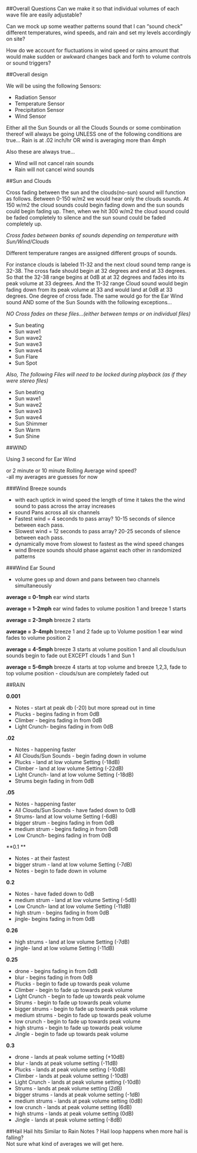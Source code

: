 ##Overall Questions
Can we make it so that individual volumes of each wave file are easily adjustable?

Can we mock up some weather patterns sound that I can “sound check” different temperatures, wind speeds, and rain and set my levels accordingly on site?

How do we account for fluctuations in wind speed or rains amount that would make sudden or awkward changes back and forth to volume controls or sound triggers?


##Overall design

We will be using the following Sensors:
* Radiation Sensor
* Temperature Sensor
* Precipitation Sensor
* Wind Sensor

Either all the Sun Sounds or all the  Clouds Sounds or some combination thereof will always be going UNLESS one of the following conditions are true…
Rain is at .02 inch/hr OR wind is averaging more than 4mph

Also these are always true…
* Wind will not cancel rain sounds
* Rain will not cancel wind sounds


##Sun and Clouds

Cross fading between the sun and the clouds(no-sun) sound will function as follows. Between 0-150 w/m2 we would hear only the clouds sounds. At 150 w/m2 the cloud sounds could begin fading down and the sun sounds could begin fading up.  Then, when we hit 300 w/m2 the cloud sound could be faded completely to silence and the sun sound could be faded completely up.  

_Cross fades between banks of sounds depending on temperature with Sun/Wind/Clouds_

Different temperature ranges are assigned different groups of sounds.  

For instance clouds is labeled 11-32 and the next cloud sound temp range is 32-38.  The cross fade should begin at 32 degrees  and end at 33 degrees.  So that the 32-38 range begins at 0dB at at 32 degrees and fades into its peak volume at 33 degrees.    And the 11-32 range Cloud sound would begin fading down from its peak volume at 33 and would land at 0dB at 33 degrees.  One degree of cross fade.    The same would go for the Ear Wind sound AND some of the Sun Sounds with the following exceptions…

_NO Cross fades on these files...(either between temps or on individual files)_
* Sun beating
* Sun wave1
* Sun wave2
* Sun wave3
* Sun wave4
* Sun Flare
* Sun Spot
 

_Also, The following Files will need to be locked during playback (as if they were stereo files)_
 * Sun beating
 * Sun wave1
 * Sun wave2
 * Sun wave3
 * Sun wave4
 * Sun Shimmer
 * Sun Warm
 * Sun Shine



 ##WIND

 Using 3 second for Ear Wind


  or 2 minute or 10 minute Rolling Average wind speed?<br/>
  -all my averages are guesses for now

  ###Wind Breeze sounds
  * with each uptick in wind speed the length of time it takes the the wind sound to pass across the array increases
  * sound Pans across all six channels
  * Fastest wind = 4 seconds to pass array?  10-15 seconds of silence between each pass.
  * Slowest wind = 12 seconds to pass array?  20-25 seconds of silence between each pass.
  * dynamically move from slowest to fastest as the wind speed changes
  * wind Breeze sounds should phase against each other in randomized patterns

  ###Wind Ear Sound
  * volume goes up and down and pans between two channels simultaneously


  **average = 0-1mph**
  ear wind starts

  **average = 1-2mph**
  ear wind fades to volume position 1 and breeze 1 starts

  **average = 2-3mph**
  breeze 2 starts

  **average = 3-4mph**
  breeze 1 and 2 fade up to Volume position 1 ear wind fades to volume position 2

  **average = 4-5mph**
  breeze 3 starts at volume position 1 and all clouds/sun sounds begin to fade out EXCEPT clouds 1 and Sun 1

  **average = 5-6mph**
  breeze 4 starts at top volume and breeze 1,2,3, fade to top volume position  - clouds/sun are completely faded out 



  ##RAIN

  **0.001**
  * Notes - start at peak db (-20)  but more spread out in time
  * Plucks - begins fading in from 0dB
  * Climber - begins fading in from 0dB
  * Light Crunch- begins fading in from 0dB

  **.02**
  * Notes - happening faster
  * All Clouds/Sun Sounds - begin fading down in volume
  * Plucks - land at low volume Setting (-18dB)
  * Climber - land at low volume Setting (-22dB)
  * Light Crunch- land at low volume Setting (-18dB)
  * Strums begin fading in from 0dB 

  **.05**
  * Notes - happening faster
  * All Clouds/Sun Sounds - have faded down to 0dB
  * Strums- land at low volume Setting (-6dB)
  * bigger strum - begins fading in from 0dB
  * medium strum - begins fading in from 0dB
  * Low Crunch- begins fading in from 0dB

  **0.1 **
  * Notes - at their fastest
  * bigger strum - land at low volume Setting (-7dB)
  * Notes - begin to fade down in volume

  **0.2**
  * Notes - have faded down to 0dB
  * medium strum - land at low volume Setting (-5dB)
  * Low Crunch- land at low volume Setting (-11dB)
  * high strum - begins fading in from 0dB
  * jingle- begins fading in from 0dB

  **0.26**
  * high strums - land at low volume Setting (-7dB)
  * jingle- land at low volume Setting (-11dB)

  **0.25**
  * drone - begins fading in from 0dB
  * blur - begins fading in from 0dB
  * Plucks - begin to fade up towards peak volume
  * Climber - begin to fade up towards peak volume
  * Light Crunch - begin to fade up towards peak volume
  * Strums - begin to fade up towards peak volume
  * bigger strums - begin to fade up towards peak volume
  * medium strums - begin to fade up towards peak volume
  * low crunch - begin to fade up towards peak volume
  * high strums - begin to fade up towards peak volume
  * Jingle - begin to fade up towards peak volume


  **0.3**
  * drone - lands at peak volume setting (+10dB)
  * blur -  lands at peak volume setting (-11dB)
  * Plucks -  lands at peak volume setting (-10dB)
  * Climber - lands at peak volume setting (-10dB)
  * Light Crunch -  lands at peak volume setting (-10dB)
  * Strums -  lands at peak volume setting (2dB)
  * bigger strums -  lands at peak volume setting (-1dB)
  * medium strums -  lands at peak volume setting (0dB)
  * low crunch -  lands at peak volume setting (6dB)
  * high strums -  lands at peak volume setting (0dB)
  * Jingle -  lands at peak volume setting (-8dB)

  ##Hail
  Hail hits Similar to Rain Notes ?
  Hail loop happens when more hail is falling?  
  Not sure what kind of averages we will get here.

